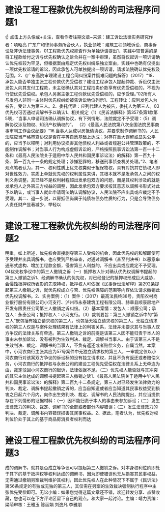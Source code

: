 # 建设工程工程款优先权纠纷的司法程序问题1

☝ 点击上方头像或+关注，查看作者往期文章~来源：建工诉讼法律实务研究作者：项昭亮 广东广和律师事务所合伙人，执业领域：建筑工程领域诉讼、商事诉讼及非诉法律事务。01工程款优先权能否作为单独诉请提出1、实践中较普遍的是将工程款给付之诉与优先权确认之诉合并在一案中审理，虽然将仅起诉一项诉请确认优先权较为罕见，但根据案由规定优先权纠纷系独立案由，实践中也确有仅提出一项优先权诉请的诉讼，因此承包人可单独提出一项诉请，请求法院确认优先权及范围。2、《广东高院审理建设工程合同纠纷案件疑难问题的解答》（2017）“18．承包人能否单独主张工程价款优先受偿权？建设工程承包人提起仲裁、诉讼仅主张发包人向其支付工程款，未主张确认其对工程拍卖价款享有优先受偿权的，不视为行使优先受偿权。承包人另案主张工程价款优先受偿权的，应予受理。”02所有人与发包人非同一主体时优先权纠纷被告诉讼地位列示1、工程转让：应列发包人为被告，受让人为第三人。2、委托代建：应列代建人为被告，委托人为第三人。03优先权可否通过调解书予以确认1、相关规定（1）《民诉法解释》第357条第1款第5项，“当事人申请司法确认调解协议，有下列情形，法院裁定不予受理：（5）调解协议涉及物权、知识产权确权的”。 （2）《最高人民法院第八次全国法院民事商事审判工作会议纪要》“16.当事人达成以房抵债协议，并要求制作调解书的，人民法院应当严格审查协议是否在平等自愿基础上达成；对存在重大误解或显失公平的，应当予以释明；对利用协议损害其他债权人利益或者规避公共管理政策的，不能制作调解书；对当事人行为构成虚假诉讼的，严格按照民事诉讼法第一百一十二条和《最高人民法院关于适用中华人民共和国民事诉讼法〉的解释》第一百九十条、第一百九十一条的规定处理；涉嫌犯罪的，移送刑事侦查机关处理。”2、笔者观点笔者认为，其一、权利性质上优先权类似于担保物权，具有对抗其它债权人即对世性效力，实质上单就优先权的权利属性来讲，其根本就不是发承包人之间的权利义务调整，其已经不是权利射程超出发承包双方的问题，而是其权利涉及的就是发承包人之外第三方权益的调整，因此发承包双方要求按其意志以调解书形式对此予以确认，或当事人就此申请司法确认调解协议，人民法院不应出具或应裁定不予受理。其二、退一步说，以房抵债尚属于纯债权债务性质的行为，只是会导致债务人责任财产显著减少，举轻以

# 建设工程工程款优先权纠纷的司法程序问题2

明重，如上所述，优先权会直接剥夺第三人受偿的机会，因此优先权的和解即使可予受理并出具调解书，也应受到严格审查，对通过调解书（甚至判决书）以恶意串通形式虚构、增加工程款金额，侵害第三人利益的，不应出具或应裁定不予受理。04优先权争议中的第三人撤销之诉（一）抵押权人针对确认优先权调解书提起的第三人撤销之诉1、经调解书确认的优先权，对已经登记的抵押权形成巨大威胁，会侵蚀抵押权所表彰的先取特权，抵押权人可依据《民事诉讼法解释》第292条提起第三人撤销之诉，就优先权成立与否、优先权保障的范围等内容依法请求撤销此优先权调解书。2、实务案例：（1）案件：（2017）最高法民终38号，贵阳农村商业银行股份有限公司小河支行、泸州市永泰建筑工程有限公司、赫章县顺康房地产开发有限责任公司第三人撤销之诉纠纷。（2）基本案情：发包人：顺康公司；承包人：永泰公司；抵押权人：小河支行。（3）裁判要旨：第三人撤销之诉中的“第三人”既包括有独立请求权的第三人，也包括无独立请求权的第三人。无独立请求权的第三人仅是与案件处理结果有法律上的利害关系，法律并未要求其与当事人双方争议的法律关系有牵连。第三人撤销之诉的前提是该第三人因不能归责于本人的事由未参加诉讼，没有被列为生效判决、裁定、调解书当事人。由于该第三人不是生效判决、裁定、调解书的当事人，不负有返还或者赔偿义务，自属当然。本案中，小河农商行主张其应为57号案件中无独立请求权的第三人，一审裁定仅以小河农商行对该案双方争议的诉讼标的没有独立请求权，并且不负有返还或者赔偿义务，小河农商行的抵押权与永泰公司的建设工程优先受偿权在法律关系上无牵连为由，裁定驳回小河农商行的起诉，法律依据不足。（二）优先权人能否就与其冲突的其它主体达成的调解书提起第三人撤销之诉1、《最高人民法院关于适用中华人民共和国民事诉讼法〉的解释》第二百九十二条规定，第三人对已经发生法律效力的判决、裁定、调解书提起撤销之诉的，应当自知道或者应当知道其民事权益受到损害之日起六个月内，向作出生效判决、裁定、调解书的人民法院提出，并应当提供存在下列情形的证据材料：（一）因不能归责于本人的事由未参加诉讼；（二）发生法律效力的判决、裁定、调解书的全部或者部分内容错误；（三）发生法律效力的判决、裁定、调解书内容错误损害其民事权益。2、据此，笔者认为，优先权对权利位阶处于其上的基于商品房消费者权利而达

# 建设工程工程款优先权纠纷的司法程序问题3

成的调解书，就其是否成立等争议可以提起第三人撤销之诉。对本身权利位阶即处于其下的基于抵押权等权利达成的调解书，因为即使错误也无从损害其民事权益，无需通过撤销另案裁判维护其权利，因此优先权人在此种情况下不属于《民诉法》第56条规定的有独或无独的第三人，其仅需在另案的生效裁决强制执行程序中主张优先受偿即可。无讼小编：如果您觉得这篇文章还不错，欢迎转发分享、点赞收藏，您也可以在下方评论区留下自己的观点，和大家一起讨论。主编：靖力责编：梁萌审核：王雅玉 陈丽娟 刘逸凡 李雅朋

